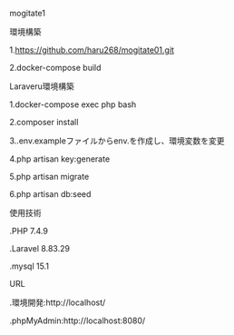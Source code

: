 mogitate1

環境構築

1.https://github.com/haru268/mogitate01.git

2.docker-compose build

Laraveru環境構築 

1.docker-compose exec php bash 

2.composer install 

3..env.exampleファイルからenv.を作成し、環境変数を変更 

4.php artisan key:generate 

5.php artisan migrate 

6.php artisan db:seed

使用技術 

.PHP 7.4.9 

.Laravel 8.83.29 

.mysql 15.1

URL 

.環境開発:http://localhost/ 

.phpMyAdmin:http://localhost:8080/ 

